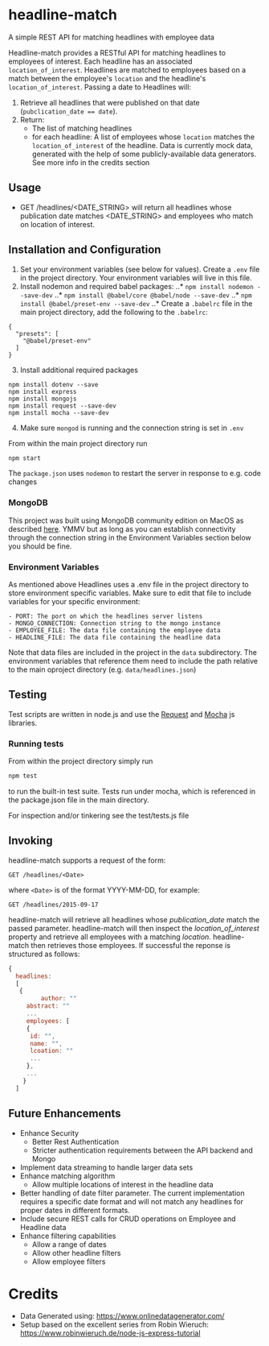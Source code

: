 # headline-match
A simple REST API for matching headlines with employee data

Headline-match provides a RESTful API for matching headlines to employees of interest. Each headline has an associated  ```location_of_interest```. Headlines are matched to employees based on a match between the employee's ```location``` and the
headline's ```location_of_interest```. Passing a date to Headlines will:
1) Retrieve all headlines that were published on that date (```pubclication_date == date```).
2) Return:
    - The list of matching headlines
    - for each headline: A list of employees whose ```location``` matches the ```location_of_interest``` of the headline.
Data is currently mock data, generated with the help of some publicly-available data generators. See more info in the 
credits section

## Usage

- GET /headlines/<DATE_STRING> will return all headlines whose publication date matches <DATE_STRING> and employees who match on location of interest.

## Installation and Configuration
1. Set your environment variables (see below for values). Create a ```.env``` file in the project directory. Your environment variables will live in this file.
2. Install nodemon and required babel packages:
..* ```npm install nodemon --save-dev```
..* ```npm install @babel/core @babel/node --save-dev```
..* ```npm install @babel/preset-env --save-dev```
..* Create a ```.babelrc``` file in the main project directory, add the following to the ```.babelrc```:
```
{
  "presets": [
    "@babel/preset-env"
  ]
}
```
3. Install additional required packages
```
npm install dotenv --save
npm install express
npm install mongojs
npm install request --save-dev
npm install mocha --save-dev
```
4. Make sure ```mongod``` is running and the connection string is set in ```.env```

From within the main project directory run
```javascript
npm start
```
The ```package.json``` uses ```nodemon``` to restart the server in response to e.g. code changes

### MongoDB
This project was built using MongoDB community edition on MacOS as described [here](https://docs.mongodb.com/manual/tutorial/install-mongodb-on-os-x/ "Official Mongo CE on OS/X tutorial"). YMMV but as long as you can establish connectivity through the connection string in the Environment Variables section below you should be fine.

### Environment Variables
As mentioned above Headlines uses a .env file in the project directory to store environment specific variables. Make sure to edit that file to include variables for your specific environment:
```
- PORT: The port on which the headlines server listens
- MONGO_CONNECTION: Connection string to the mongo instance
- EMPLOYEE_FILE: The data file containing the employee data
- HEADLINE_FILE: The data file containing the headline data
```
Note that data files are included in the project in the `data` subdirectory. The environment variables that reference them need to include the path relative to the main oproject directory (e.g. `data/headlines.json`)

## Testing
Test scripts are written in node.js and use the [Request](https://github.com/request/request "Request project page") and [Mocha](https://mochajs.org/ "Mocha project page") js libraries.

### Running tests
From within the project directory simply run 
```javascript
npm test
```
to run the built-in test suite. Tests run under mocha, which is referenced in the package.json file in the main directory.

For inspection and/or tinkering see the test/tests.js file


## Invoking
headline-match supports a request of the form:
```
GET /headlines/<Date>
```
where ```<Date>``` is of the format YYYY-MM-DD, for example:
```
GET /headlines/2015-09-17
```

headline-match will retrieve all headlines whose *publication_date* match the passed parameter. headline-match will then inspect the *location_of_interest* property and retrieve all employees with a matching *location*. headline-match then retrieves those employees. If successful the reponse is structured as follows:
```javascript
{
  headlines:
  [
   { 
		 author: ""
     abstract: ""
     ...
     employees: [
     {
      id: "",
      name: "",
      lcoation: ""
      ...
     },
     ...
	}
  ]
```

## Future Enhancements
- Enhance Security
  - Better Rest Authentication
  - Stricter authentication requirements between the API backend and Mongo
- Implement data streaming to handle larger data sets
- Enhance matching algorithm
  - Allow multiple locations of interest in the headline data
- Better handling of date filter parameter. The current implementation requires a specific date format and will not match any headlines for proper dates in different formats.
- Include secure REST calls for CRUD operations on Employee and Headline data
- Enhance filtering capabilities
  - Allow a range of dates
  - Allow other headline filters
  - Allow employee filters


# Credits
- Data Generated using:	 https://www.onlinedatagenerator.com/
- Setup based on the excellent series from Robin Wieruch: https://www.robinwieruch.de/node-js-express-tutorial
